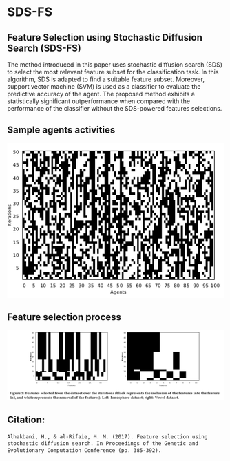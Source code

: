 # SDS-FS

## Feature Selection using Stochastic Diffusion Search (SDS-FS)

The method introduced in this paper uses stochastic diffusion search (SDS) to select the most relevant feature subset for the classification task. In this algorithm, SDS is adapted to find a suitable feature subset. Moreover, support vector machine (SVM) is used as a classifier to evaluate the predictive accuracy of the agent. The proposed method exhibits a statistically significant outperformance when compared with the performance of the classifier without the SDS-powered features selections.

## Sample agents activities
![images](images/agentsActivity.png)

## Feature selection process
![images](images/FeatureSelectionProcess.png)

## Citation:
	Alhakbani, H., & al-Rifaie, M. M. (2017). Feature selection using stochastic diffusion search. In Proceedings of the Genetic and Evolutionary Computation Conference (pp. 385-392).
